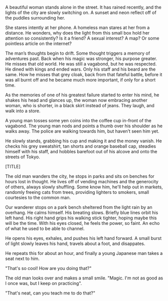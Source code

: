 A beautiful woman stands alone in the street. It has rained recently, and the lights of the city are slowly switching on. A sunset and neon reflect off of the puddles surrounding her.

She stares intently at her phone. A homeless man stares at her from a distance. He wonders, why does the light from this small box hold her attention so consistently? Is it a friend? A sexual interest? A map? Or some pointless article on the internet?

The man’s thoughts begin to drift. Some thought triggers a memory of adventures past. Back when his magic was stronger, his purpose greater. He misses that old world. He was still a vagabond, but he was respected. He dined with kings and ended wars. Only his staff and his beard are the same. How he misses that grey cloak, back from that fateful battle, before it was all burnt off and he became much more important, if only for a short time.

As the memories of one of his greatest failure started to enter his mind, he shakes his head and glances up, the woman now embracing another woman, who is shorter, in a black skirt instead of jeans. They laugh, and walk into a store.

A young man tosses some yen coins into the coffee cup in-front of the vagabond. The young man nods and points a thumb over his shoulder as he walks away. The police are walking towards him, but haven’t seen him yet.

He slowly stands, grabbing his cup and making it and the money vanish. He checks his grey sweatshirt, tan shorts and orange baseball cap, steadies himself with his staff, and hobbles barefoot out of his alcove and onto the streets of Tokyo.

[TITLE]

The old man wanders the city, he stops in parks and sits on benches for hours lost in thought. He lives off of vending machines and the generocity of others, always slowly shuffling. Some know him, he'll help out in markets, randomly freeing cats from trees, providing lighters to smokers, small courtesies to the common man.

Our wanderer stops on a park bench sheltered from the light rain by an overhang. He calms himself. His breating slows. Briefly blue lines orbit his left hand. His right hand grips his walking stick tighter, hoping maybe this will be the time. With his eyes closed, he feels the power, so faint. An echo of what he used to be able to channel.

He opens his eyes, exhales, and pushes his left hand forward. A small burst of light slowly leaves his hand, travels about a foot, and disappates.

He repeats this for about an hour, and finally a young Japanese man takes a seat next to him.

"That's so cool! How are you doing that?"

The old man looks over and makes a small smile. "Magic. I'm not as good as I once was, but I keep on practicing".

"That's neat, can you teach me to do that?"

